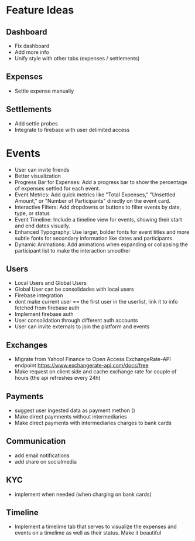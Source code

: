 # Feature Ideas

## Dashboard
- Fix dashboard
- Add more info
- Unify style with other tabs (expenses / settlements)

## Expenses
- Settle expense manually

## Settlements
- Add settle probes
- Integrate to firebase with user delimited access

# Events
- User can invite friends
- Better visualization
- Progress Bar for Expenses: Add a progress bar to show the percentage of expenses settled for each event.
- Event Metrics: Add quick metrics like "Total Expenses," "Unsettled Amount," or "Number of Participants" directly on the event card.
- Interactive Filters: Add dropdowns or buttons to filter events by date, type, or status
- Event Timeline: Include a timeline view for events, showing their start and end dates visually.
- Enhanced Typography: Use larger, bolder fonts for event titles and more subtle fonts for secondary information like dates and participants.
- Dynamic Animations: Add animations when expanding or collapsing the participant list to make the interaction smoother

## Users
- Local Users and Global Users
- Global User can be consolidades with local users
- Firebase integration
- dont make current user == the first user in the userlist, link it to info fetched from firebase auth
- Implement firebase auth
- User consolidation through different auth accounts
- User can invite externals to join the platform and events

## Exchanges
- Migrate from Yahoo! Finance to Open Access ExchangeRate-API endpoint https://www.exchangerate-api.com/docs/free
- Make request on client side and cache exchange rate for couple of hours (the api refreshes every 24h)

## Payments
- suggest user ingested data as payment methon ()
- Make direct paymnents without intermediaries
- Make direct payments with intermediaries charges to bank cards

## Communication
- add email notifications
- add share on socialmedia

## KYC
- implement when needed (when charging on bank cards)

## Timeline
- Implement a timelime tab that serves to visualize the expenses and events on a timelime as well as their status. Make it beautiful